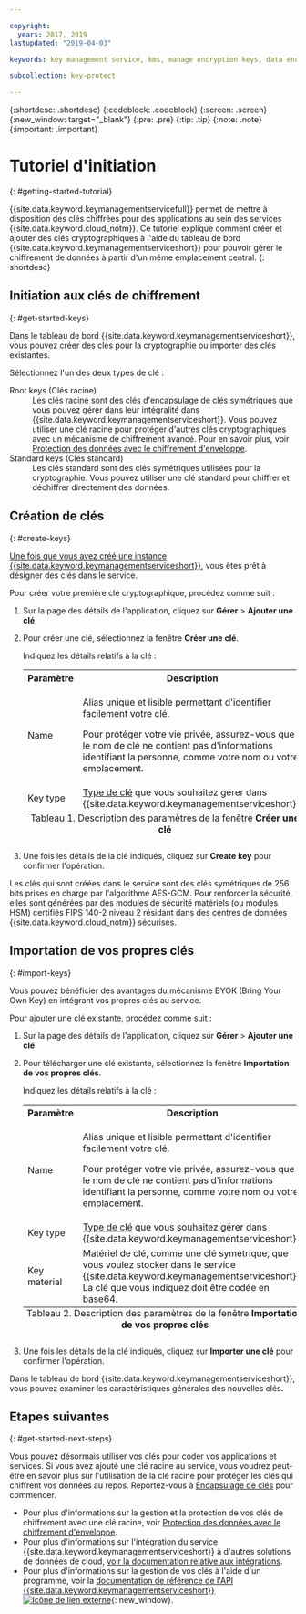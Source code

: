 ```yaml
---

copyright:
  years: 2017, 2019
lastupdated: "2019-04-03"

keywords: key management service, kms, manage encryption keys, data encryption, data-at-rest, protect data encryption keys

subcollection: key-protect

---
```


{:shortdesc: .shortdesc}
{:codeblock: .codeblock}
{:screen: .screen}
{:new_window: target="_blank"}
{:pre: .pre}
{:tip: .tip}
{:note: .note}
{:important: .important}

# Tutoriel d'initiation
{: #getting-started-tutorial}

{{site.data.keyword.keymanagementservicefull}} permet de mettre à disposition des clés chiffrées pour des applications au sein des services {{site.data.keyword.cloud_notm}}. Ce tutoriel explique comment créer et ajouter des clés cryptographiques à l'aide du tableau de bord {{site.data.keyword.keymanagementserviceshort}} pour pouvoir gérer le chiffrement de données à partir d'un même emplacement central.
{: shortdesc}

## Initiation aux clés de chiffrement
{: #get-started-keys}

Dans le tableau de bord {{site.data.keyword.keymanagementserviceshort}}, vous pouvez créer des clés pour la cryptographie ou importer des clés existantes. 

Sélectionnez l'un des deux types de clé :

<dl>
  <dt>Root keys (Clés racine)</dt>
    <dd>Les clés racine sont des clés d'encapsulage de clés symétriques que vous pouvez gérer dans leur intégralité dans {{site.data.keyword.keymanagementserviceshort}}. Vous pouvez utiliser une clé racine pour protéger d'autres clés cryptographiques avec un mécanisme de chiffrement avancé. Pour en savoir plus, voir <a href="/docs/services/key-protect?topic=key-protect-envelope-encryption">Protection des données avec le chiffrement d'enveloppe</a>.</dd>
  <dt>Standard keys (Clés standard)</dt>
    <dd>Les clés standard sont des clés symétriques utilisées pour la cryptographie. Vous pouvez utiliser une clé standard pour chiffrer et déchiffrer directement des données.</dd>
</dl>

## Création de clés
{: #create-keys}

[Une fois que vous avez créé une instance {{site.data.keyword.keymanagementserviceshort}}](https://{DomainName}/catalog/services/key-protect?taxonomyNavigation=apps), vous êtes prêt à désigner des clés dans le service. 

Pour créer votre première clé cryptographique, procédez comme suit : 

1. Sur la page des détails de l'application, cliquez sur **Gérer** &gt; **Ajouter une clé**.
2. Pour créer une clé, sélectionnez la fenêtre **Créer une clé**.

    Indiquez les détails relatifs à la clé :

    <table>
      <tr>
        <th>Paramètre</th>
        <th>Description</th>
      </tr>
      <tr>
        <td>Name</td>
        <td>
          <p>Alias unique et lisible permettant d'identifier facilement votre clé.</p>
          <p>Pour protéger votre vie privée, assurez-vous que le nom de clé ne contient pas d'informations identifiant la personne, comme votre nom ou votre emplacement.</p>
        </td>
      </tr>
      <tr>
        <td>Key type</td>
        <td><a href="/docs/services/key-protect?topic=key-protect-envelope-encryption#key-types">Type de clé</a> que vous souhaitez gérer dans {{site.data.keyword.keymanagementserviceshort}}.</td>
      </tr>
      <caption style="caption-side:bottom;">Tableau 1. Description des paramètres de la fenêtre <b>Créer une clé</b></caption>
    </table>

3. Une fois les détails de la clé indiqués, cliquez sur **Create key** pour confirmer l'opération. 

Les clés qui sont créées dans le service sont des clés symétriques de 256 bits prises en charge par l'algorithme AES-GCM. Pour renforcer la sécurité, elles sont générées par des modules de sécurité matériels (ou modules HSM) certifiés FIPS 140-2 niveau 2 résidant dans des centres de données {{site.data.keyword.cloud_notm}} sécurisés. 

## Importation de vos propres clés
{: #import-keys}

Vous pouvez bénéficier des avantages du mécanisme BYOK (Bring Your Own Key) en intégrant vos propres clés au service. 

Pour ajouter une clé existante, procédez comme suit :

1. Sur la page des détails de l'application, cliquez sur **Gérer** &gt; **Ajouter une clé**.
2. Pour télécharger une clé existante, sélectionnez la fenêtre **Importation de vos propres clés**.

    Indiquez les détails relatifs à la clé :

    <table>
      <tr>
        <th>Paramètre</th>
        <th>Description</th>
      </tr>
      <tr>
        <td>Name</td>
        <td>
          <p>Alias unique et lisible permettant d'identifier facilement votre clé.</p>
          <p>Pour protéger votre vie privée, assurez-vous que le nom de clé ne contient pas d'informations identifiant la personne, comme votre nom ou votre emplacement.</p>
        </td>
      </tr>
      <tr>
        <td>Key type</td>
        <td><a href="/docs/services/key-protect?topic=key-protect-envelope-encryption#key-types">Type de clé</a> que vous souhaitez gérer dans {{site.data.keyword.keymanagementserviceshort}}.</td>
      </tr>
      <tr>
        <td>Key material</td>
        <td>Matériel de clé, comme une clé symétrique, que vous voulez stocker dans le service {{site.data.keyword.keymanagementserviceshort}}. La clé que vous indiquez doit être codée en base64.</td>
      </tr>
      <caption style="caption-side:bottom;">Tableau 2. Description des paramètres de la fenêtre <b>Importation de vos propres clés</b></caption>
    </table>

3. Une fois les détails de la clé indiqués, cliquez sur **Importer une clé** pour confirmer l'opération. 

Dans le tableau de bord {{site.data.keyword.keymanagementserviceshort}}, vous pouvez examiner les caractéristiques générales des nouvelles clés. 

## Etapes suivantes
{: #get-started-next-steps}

Vous pouvez désormais utiliser vos clés pour coder vos applications et services. Si vous avez ajouté une clé racine au service, vous voudrez peut-être en savoir plus sur l'utilisation de la clé racine pour protéger les clés qui chiffrent vos données au repos. Reportez-vous à [Encapsulage de clés](/docs/services/key-protect?topic=key-protect-wrap-keys) pour commencer.

- Pour plus d'informations sur la gestion et la protection de vos clés de chiffrement avec une clé racine, voir [Protection des données avec le chiffrement d'enveloppe](/docs/services/key-protect?topic=key-protect-envelope-encryption).
- Pour plus d'informations sur l'intégration du service {{site.data.keyword.keymanagementserviceshort}} à d'autres solutions de données de cloud, [voir la documentation relative aux intégrations](/docs/services/key-protect?topic=key-protect-integrate-services).
- Pour plus d'informations sur la gestion de vos clés à l'aide d'un programme, voir la [documentation de référence de l'API {{site.data.keyword.keymanagementserviceshort}} ![Icône de lien externe](../../icons/launch-glyph.svg "Icône de lien externe")](https://{DomainName}/apidocs/key-protect){: new_window}.
